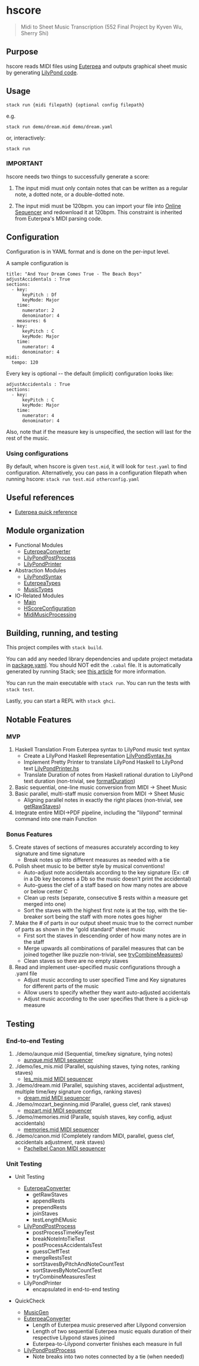 # hscore
> Midi to Sheet Music Transcription (552 Final Project by Kyven Wu, Sherry Shi)

## Purpose
hscore reads MIDI files using [Euterpea](https://github.com/Euterpea/Euterpea2) and outputs graphical sheet music by generating [LilyPond code](http://lilypond.org/text-input.html).

## Usage
`stack run {midi filepath} {optional config filepath}`

e.g.

`stack run demo/dream.mid demo/dream.yaml`

or, interactively:

`stack run`

### IMPORTANT
hscore needs two things to successfully generate a score:

1. The input midi must only contain notes that can be written as a regular note, a dotted note, or a double-dotted note.

2. The input midi must be 120bpm. you can import your file into [Online Sequencer](https://onlinesequencer.net/) and redownload it at 120bpm. This constraint is inherited from Euterpea's MIDI parsing code.

## Configuration
Configuration is in YAML format and is done on the per-input level.

A sample configuration is
```
title: "And Your Dream Comes True - The Beach Boys"
adjustAccidentals : True
sections:
  - key:
      keyPitch : Df
      keyMode: Major
    time:
      numerator: 2
      denominator: 4
    measures: 6
  - key:
      keyPitch : C
      keyMode: Major
    time:
      numerator: 4
      denominator: 4
midi:
  tempo: 120
```

Every key is optional -- the default (implicit) configuration looks like:
```
adjustAccidentals : True
sections:
  - key:
      keyPitch : C
      keyMode: Major
    time:
      numerator: 4
      denominator: 4
```
Also, note that if the measure key is unspecified, the section will last for the rest of the music.

### Using configurations
By default, when hscore is given `test.mid`, it will look for `test.yaml` to find configuration.
Alternatively, you can pass in a configuration filepath when running hscore:
`stack run test.mid otherconfig.yaml`

## Useful references
- [Euterpea quick reference](https://www.euterpea.com/wp-content/uploads/2016/12/Euterpea_Quick_Reference.pdf)

## Module organization
- Functional Modules
    - [EuterpeaConverter](src/EuterpeaConverter.hs)
    - [LilyPondPostProcess](src/LilyPondPostProcess.hs)
    - [LilyPondPrinter](src/LilyPondPrinter.hs)
- Abstraction Modules
    - [LilyPondSyntax](src/LilyPondSyntax.hs)
    - [EuterpeaTypes](src/EuterpeaTypes.hs)
    - [MusicTypes](src/MusicTypes.hs)
- IO-Related Modules
    - [Main](app/Main.hs)
    - [HScoreConfiguration](src/HScoreConfiguration)
    - [MidiMusicProcessing](src/MidiMusicProcessing)

## Building, running, and testing

This project compiles with `stack build`. 

You can add any needed library dependencies and update project metadata in [package.yaml](package.yaml). You should NOT edit the `.cabal` file. It is automatically generated by running Stack; see [this article](https://docs.haskellstack.org/en/stable/stack_yaml_vs_cabal_package_file/) for more information.

You can run the main executable with `stack run`.
You can run the tests with `stack test`. 

Lastly, you can start a REPL with `stack ghci`.


## Notable Features 
### MVP 

1. Haskell Translation From Euterpea syntax to LilyPond music text syntax
    - Create a LilyPond Haskell Representation [LilyPondSyntax.hs](src/LilyPondSyntax.hs)
    - Implement Pretty Printer to translate LilyPond Haskell to LilyPond text [LilyPondPrinter.hs](src/LilyPondPrinter.hs)
    - Translate Duration of notes from Haskell rational duration to LilyPond text duration (non-trivial, see [formatDuration](src/LilyPondPrinter.hs))
2. Basic sequential, one-line music conversion from MIDI -> Sheet Music
3. Basic parallel, multi-staff music conversion from MIDI -> Sheet Music 
    - Aligning parallel notes in exactly the right places (non-trivial, see [getRawStaves](src/EuterpeaConverter.hs))
4. Integrate entire MIDI->PDF pipeline, including the "lilypond" terminal command into one main Function

### Bonus Features

5. Create staves of sections of measures accurately according to key signature and time signature
    - Break notes up into different measures as needed with a tie
6. Polish sheet music to be better style by musical conventions! 
    - Auto-adjust note accidentals according to the key signature (Ex: c# in a Db key becomes a Db so the music doesn't print the accidental)
    - Auto-guess the clef of a staff based on how many notes are above or below center C
    - Clean up rests (separate, consecutive $ rests within a measure get merged into one)
    - Sort the staves with the highest first note is at the top, with the tie-breaker sort being the staff with more notes goes higher
7. Make the # of parts in our output sheet music true to the correct number of parts as shown in the "gold standard" sheet music
    - First sort the staves in descending order of how many notes are in the staff
    - Merge upwards all combinations of parallel measures that can be joined together like puzzle non-trivial, see [tryCombineMeasures](src/LilyPondPostProcess.hs))
    - Clean staves so there are no empty staves  
8. Read and implement user-specified music configurations through a .yaml file 
    -  Adjust music according to user specified Time and Key signatures for different parts of the music
    - Allow users to specify whether they want auto-adjusted accidentals 
    - Adjust music according to the user specifies that there is a pick-up measure 

## Testing 
### End-to-end Testing 

1. ./demo/aunque.mid (Sequential, time/key signature, tying notes)
    - [aunque.mid MIDI sequencer](https://onlinesequencer.net/2464575)
2. ./demo/les_mis.mid (Parallel, squishing staves, tying notes, ranking staves)
    - [les_mis.mid MIDI sequencer](https://onlinesequencer.net/2464577)
3. ./demo/dream.mid (Parallel, squishing staves, accidental adjustment, multiple time/key signature configs, ranking staves)
    - [dream.mid MIDI sequencer](https://onlinesequencer.net/2464576)
4. ./demo/mozart_beginning.mid (Parallel, guess clef, rank staves)
    - [mozart.mid MIDI sequencer](https://onlinesequencer.net/2457146)
5. ./demo/memories.mid (Paralle, squish staves, key config, adjust accidentals)
    - [memories.mid MIDI sequencer](https://onlinesequencer.net/2464578)
6. ./demo/canon.mid (Completely random MIDI, parallel, guess clef, accidentals adjustment, rank staves)
    - [Pachelbel Canon MIDI sequencer](https://onlinesequencer.net/2463352)

### Unit Testing 

- Unit Testing 
  - [EuterpeaConverter](test/EuterpeaConverterTest.hs)
    - getRawStaves
    - appendRests
    - prependRests
    - joinStaves
    - testLengthEMusic
  - [LilyPondPostProcess](test/LilyPondPostProcessTest.hs)
    - postProcessTimeKeyTest
    - breakNoteIntoTieTest
    - postProcessAccidentalsTest
    - guessCleffTest
    - mergeRestsTest
    - sortStavesByPitchAndNoteCountTest
    - sortStavesByNoteCountTest
    - tryCombineMeasuresTest
  - LilyPondPrinter
    - encapsulated in end-to-end testing

- QuickCheck
  - [MusicGen](src/MusicGen.hs)
  - [EuterpeaConverter](test/EuterpeaConverterTest.hs)
    - Length of Euterpea music preserved after Lilypond conversion
    - Length of two sequential Euterpea music equals duration of their respective Lilypond staves joined
    - Euterpea-to-Lilypond converter finishes each measure in full
  - [LilyPondPostProcess](test/LilyPondPostProcessTest.hs)
    - Note breaks into two notes connected by a tie (when needed)
